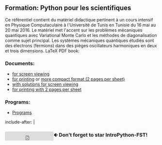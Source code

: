 
## Formation: Python pour les scientifiques
Ce référentiel contient du matériel didactique pertinent à un cours intensif en Physique Computaculaire à l'Université de Tunis en Tunisie du 16 mai au 20 mai 2016. Le matériel met l'accent sur les problèmes mécaniques quantiques avec Variational Monte Carlo et les méthodes de diagonalisation comme sujet principal. Les systèmes mécaniques quantiques étudiés sont des électrons (fermions) dans des pièges oscillateurs harmoniques en deux et trois dimensions.
LaTeX PDF book:

### Documents:
-   [for screen viewing](../pub/book/pdf/fem-book-4screen.pdf)
-   [for printing](../pub/book/pdf/fem-book-4print.pdf) or [more compact
    format (2 pages per sheet)](../pub/book/pdf/fem-book-4print-2up.pdf)
-   [with solutions for screen
    viewing](../pub/book/pdf/fem-book-4screen-sol.pdf)
-   [for printing with 2 pages per
    sheet](../pub/book/pdf/fdm-book-4print-2up.pdf)


### Programs:
-   [Programs](doc/programs/image.pdf)


include-after: |
    <div id="starmereminder">
    <iframe style="float:left" src="https://ghbtns.com/github-btn.html?user=astrax&repo=IntroPython-FST&type=star&count=true&size=large" frameborder="0" scrolling="0" width="160px" height="30px"></iframe>
    <h3>🡸 Don’t forget to star <strong>IntroPython-FST</strong>!</h3>
    </div>
